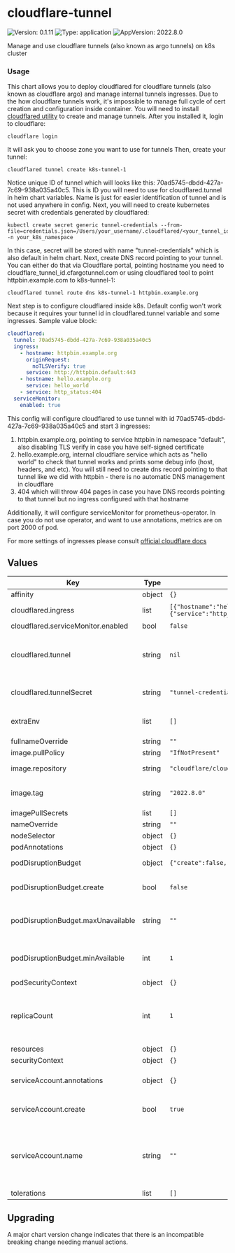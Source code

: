 # cloudflare-tunnel

![Version: 0.1.11](https://img.shields.io/badge/Version-0.1.11-informational?style=flat-square) ![Type: application](https://img.shields.io/badge/Type-application-informational?style=flat-square) ![AppVersion: 2022.8.0](https://img.shields.io/badge/AppVersion-2022.8.0-informational?style=flat-square)

Manage and use cloudflare tunnels (also known as argo tunnels) on k8s cluster

### Usage

This chart allows you to deploy cloudflared for cloudflare tunnels (also known as cloudflare argo) and manage internal tunnels ingresses.
Due to the how cloudflare tunnels work, it's impossible to manage full cycle of cert creation and configuration inside container.
You will need to install [cloudflared utility](https://github.com/cloudflare/cloudflared) to create and manage tunnels.
After you installed it, login to cloudflare:
```
cloudflare login
```
It will ask you to choose zone you want to use for tunnels
Then, create your tunnel:
```
cloudflared tunnel create k8s-tunnel-1
```
Notice unique ID of tunnel which will looks like this: 70ad5745-dbdd-427a-7c69-938a035a40c5. This is ID you will need to use for cloudflared.tunnel in helm chart variables.  Name is just for easier identification of tunnel and is not used anywhere in config.
Next, you will need to create kubernetes secret with credentials generated by cloudflared:
```
kubectl create secret generic tunnel-credentials --from-file=credentials.json=/Users/your_username/.cloudflared/<your_tunnel_id>.json -n your_k8s_namespace
```
In this case, secret will be stored with name "tunnel-credentials" which is also default in helm chart.
Next, create DNS record pointing to your tunnel. You can either do that via Cloudflare portal, pointing hostname you need to cloudflare_tunnel_id.cfargotunnel.com or using cloudflared tool to point httpbin.example.com to k8s-tunnel-1:
```
cloudflared tunnel route dns k8s-tunnel-1 httpbin.example.org
```
Next step is to configure cloudflared inside k8s. Default config won't work because it requires your tunnel id in cloudflared.tunnel variable and some ingresses. Sample value block:
```yaml
cloudflared:
  tunnel: 70ad5745-dbdd-427a-7c69-938a035a40c5
  ingress:
    - hostname: httpbin.example.org
      originRequest:
        noTLSVerify: true
      service: http://httpbin.default:443
    - hostname: hello.example.org
      service: hello_world
    - service: http_status:404
  serviceMonitor:
    enabled: true
```
This config will configure cloudflared to use tunnel with id 70ad5745-dbdd-427a-7c69-938a035a40c5 and start 3 ingresses:

1) httpbin.example.org, pointing to service httpbin in namespace "default", also disabling TLS verify in case you have self-signed certificate
2) hello.example.org, internal cloudflare service which acts as "hello world" to check that tunnel works and prints some debug info (host, headers, and etc). You will still need to create dns record pointing to that tunnel like we did with httpbin - there is no automatic DNS management in cloudflare
3) 404 which will throw 404 pages in case you have DNS records pointing to that tunnel but no ingress configured with that hostname

Additionally, it will configure serviceMonitor for prometheus-operator. In case you do not use operator, and want to use annotations, metrics are on port 2000 of pod.

For more settings of ingresses please consult [official cloudflare docs](https://developers.cloudflare.com/cloudflare-one/connections/connect-apps/configuration/configuration-file/ingress)

## Values

| Key | Type | Default | Description |
|-----|------|---------|-------------|
| affinity | object | `{}` | affinity rules |
| cloudflared.ingress | list | `[{"hostname":"hello.example.com","service":"hello_world"},{"service":"http_status:404"}]` | Yaml wth ingress rules |
| cloudflared.serviceMonitor.enabled | bool | `false` |  |
| cloudflared.tunnel | string | `nil` | tunnel UUID. Tunnel name will not work. Get it with 'cloudflared tunnel list' |
| cloudflared.tunnelSecret | string | `"tunnel-credentials"` | name of secret with stored tunnel credentials |
| extraEnv | list | `[]` | additional container environment variables |
| fullnameOverride | string | `""` |  |
| image.pullPolicy | string | `"IfNotPresent"` |  |
| image.repository | string | `"cloudflare/cloudflared"` | overrides default image |
| image.tag | string | `"2022.8.0"` | Overrides the image tag whose default is the chart appVersion. |
| imagePullSecrets | list | `[]` |  |
| nameOverride | string | `""` |  |
| nodeSelector | object | `{}` | node selector rules |
| podAnnotations | object | `{}` | pod annotations |
| podDisruptionBudget | object | `{"create":false,"maxUnavailable":"","minAvailable":1}` | Pod Disruption Budget configuration |
| podDisruptionBudget.create | bool | `false` | Specifies whether a PodDisruptionBudget should be created |
| podDisruptionBudget.maxUnavailable | string | `""` | Max number of pods that can be unavailable after the eviction |
| podDisruptionBudget.minAvailable | int | `1` | Min number of pods that must still be available after the eviction |
| podSecurityContext | object | `{}` | pod security context |
| replicaCount | int | `1` | Amount of replicas. Be aware that >1 replicas requires paid cloudflare loadbalancer subscription |
| resources | object | `{}` | pod limits/requests |
| securityContext | object | `{}` | security context |
| serviceAccount.annotations | object | `{}` | Annotations to add to the service account |
| serviceAccount.create | bool | `true` | Specifies whether a service account should be created |
| serviceAccount.name | string | `""` | The name of the service account to use. If not set and create is true, a name is generated using the fullname template |
| tolerations | list | `[]` | tolerations rules |

## Upgrading

A major chart version change indicates that there is an incompatible breaking change needing manual actions.